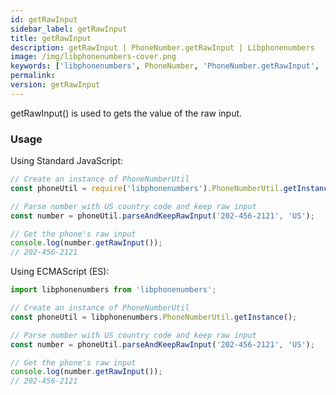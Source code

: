 ```yaml
---
id: getRawInput
sidebar_label: getRawInput
title: getRawInput
description: getRawInput | PhoneNumber.getRawInput | Libphonenumbers
image: /img/libphonenumbers-cover.png
keywords: ['libphonenumbers', PhoneNumber, 'PhoneNumber.getRawInput', 'getRawInput']
permalink: 
version: getRawInput
---
```


getRawInput() is used to gets the value of the raw input.

### Usage

Using Standard JavaScript:

```js
// Create an instance of PhoneNumberUtil
const phoneUtil = require('libphonenumbers').PhoneNumberUtil.getInstance(); 

// Parse number with US country code and keep raw input
const number = phoneUtil.parseAndKeepRawInput('202-456-2121', 'US');

// Get the phone's raw input
console.log(number.getRawInput());
// 202-456-2121
```

Using ECMAScript (ES):

```js
import libphonenumbers from 'libphonenumbers';

// Create an instance of PhoneNumberUtil
const phoneUtil = libphonenumbers.PhoneNumberUtil.getInstance();

// Parse number with US country code and keep raw input
const number = phoneUtil.parseAndKeepRawInput('202-456-2121', 'US');

// Get the phone's raw input
console.log(number.getRawInput());
// 202-456-2121
```
